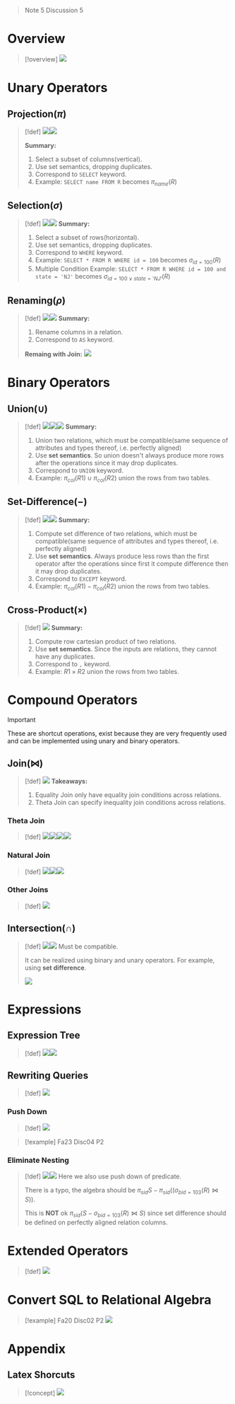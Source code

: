 > Note 5 Discussion 5



# Overview
> [!overview]
> ![](Relational_Algebra.assets/image-20240209080738119.png)


# Unary Operators
## Projection($\pi$)
> [!def]
> ![](Relational_Algebra.assets/image-20240209082354269.png)![](Relational_Algebra.assets/image-20240209082403920.png)
> 
> **Summary:**
> 1. Select a subset of columns(vertical).
> 2. Use set semantics, dropping duplicates.
> 3. Correspond to `SELECT` keyword.
> 4. Example: `SELECT name FROM R` becomes $\pi_{name}(R)$


## Selection$(\sigma)$
> [!def]
> ![](Relational_Algebra.assets/image-20240209082726699.png)![](Relational_Algebra.assets/image-20240209082744664.png)
> **Summary:**
> 1. Select a subset of rows(horizontal).
> 2. Use set semantics, dropping duplicates.
> 3. Correspond to `WHERE` keyword.
> 4. Example: `SELECT * FROM R WHERE id = 100` becomes $\sigma_{id=100}(R)$
> 5. Multiple Condition Example: `SELECT * FROM R WHERE id = 100 and state = 'NJ'` becomes $\sigma_{id=100\lor state='NJ'}(R)$


## Renaming$(\rho)$
> [!def]
> ![](Relational_Algebra.assets/image-20240209084804648.png)![](Relational_Algebra.assets/image-20240209084848082.png)
> **Summary:**
> 1. Rename columns in a relation.
> 2. Correspond to `AS` keyword.
> 
> **Remaing with Join:**
> ![](Relational_Algebra.assets/image-20240209085051357.png)






# Binary Operators
## Union($\cup$)

> [!def]
> ![](Relational_Algebra.assets/image-20240209083726350.png)![](Relational_Algebra.assets/image-20240209084146861.png)![](Relational_Algebra.assets/image-20240209083721081.png)
> **Summary:**
> 1. Union two relations, which must be compatible(same sequence of attributes and types thereof, i.e. perfectly aligned)
> 2. Use **set semantics**. So union doesn't always produce more rows after the operations since it may drop duplicates.
> 3. Correspond to `UNION` keyword.
> 4. Example: $\pi_{col}(R1)\cup\pi_{col}(R2)$ union the rows from two tables.



## Set-Difference($-$)
> [!def]
> ![](Relational_Algebra.assets/image-20240209084242574.png)![](Relational_Algebra.assets/image-20240209084248280.png)
> **Summary:**
> 1. Compute set difference of two relations, which must be compatible(same sequence of attributes and types thereof, i.e. perfectly aligned)
> 2. Use **set semantics**. Always produce less rows than the first operator after the operations since first it compute difference then it may drop duplicates.
> 3. Correspond to `EXCEPT` keyword.
> 4. Example: $\pi_{col}(R1)-\pi_{col}(R2)$ union the rows from two tables.





## Cross-Product($\times$)
> [!def]
> ![](Relational_Algebra.assets/image-20240209084455491.png)
> **Summary:**
> 1. Compute row cartesian product of two relations.
> 2. Use **set semantics**. Since the inputs are relations, they cannot have any duplicates.
> 3. Correspond to `,` keyword.
> 4. Example: $R1\times R2$ union the rows from two tables.





# Compound Operators
> [!important]
> These are shortcut operations, exist because they are very frequently used and can be implemented using unary and binary operators.

## Join($\bowtie$)
> [!def]
> ![](Relational_Algebra.assets/image-20240209085824482.png)
> **Takeaways:**
> 1. Equality Join only have equality join conditions across relations.
> 2. Theta Join can specify inequality join conditions across relations.



### Theta Join
> [!def]
> ![](Relational_Algebra.assets/image-20240209085927343.png)![](Relational_Algebra.assets/image-20240209085938986.png)![](Relational_Algebra.assets/image-20240209085945699.png)![](Relational_Algebra.assets/image-20240209085958105.png)



### Natural Join
> [!def]
> ![](Relational_Algebra.assets/image-20240209090003872.png)![](Relational_Algebra.assets/image-20240209090011519.png)![](Relational_Algebra.assets/image-20240209090025789.png)




### Other Joins
> [!def]
> ![](Relational_Algebra.assets/image-20240209090035700.png)



## Intersection$(\cap)$
> [!def]
> ![](Relational_Algebra.assets/image-20240209085558211.png)![](Relational_Algebra.assets/image-20240209085604608.png)
> Must be compatible.
> 
> It can be realized using binary and unary operators. For example, using **set difference**.
> 
> ![](Relational_Algebra.assets/image-20240209085625045.png)




# Expressions
## Expression Tree
> [!def]
> ![](Relational_Algebra.assets/image-20240209090506136.png)![](Relational_Algebra.assets/image-20240209090511559.png)



## Rewriting Queries
> [!def]
> ![](Relational_Algebra.assets/image-20240209090934021.png)


### Push Down
> [!def]
> ![](Relational_Algebra.assets/image-20240209091012235.png)

> [!example] Fa23 Disc04 P2
> 

### Eliminate Nesting
> [!def]
> ![](Relational_Algebra.assets/image-20240209091037283.png)![](Relational_Algebra.assets/image-20240209091044386.png)
> Here we also use push down of predicate.
> 
> There is a typo, the algebra should be $\pi_{sid}S-\pi_{sid}((\sigma_{bid=103}(R)\bowtie S))$.
> 
> This is **NOT** ok $\pi_{sid}(S-\sigma_{bid=103}(R)\bowtie S)$ since set difference should be defined on perfectly aligned relation columns.
> 



# Extended Operators
> [!def]
> ![](Relational_Algebra.assets/image-20240209091054571.png)



# Convert SQL to Relational Algebra
> [!example] Fa20 Disc02 P2
> ![](Relational_Algebra.assets/image-20240209170500038.png)



# Appendix
## Latex Shorcuts
> [!concept]
> ![](Relational_Algebra.assets/image-20240209091616464.png)



